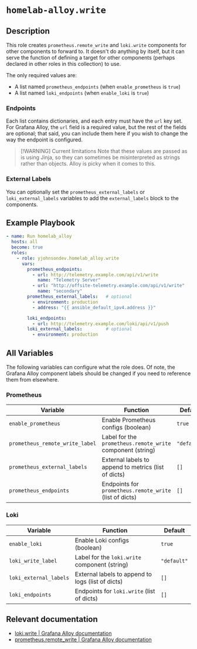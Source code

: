 # `homelab-alloy.write`

## Description

This role creates `prometheus.remote_write` and `loki.write` components for other components to forward to. It doesn't do anything by itself, but it can serve the function of defining a target for other components (perhaps declared in other roles in this collection) to use.

The only required values are:

- A list named `prometheus_endpoints` (when `enable_prometheus` is `true`)
- A list named `loki_endpoints` (when `enable_loki` is `true`)

### Endpoints

Each list contains dictionaries, and each entry must have the `url` key set. For Grafana Alloy, the `url` field is a required value, but the rest of the fields are optional; that said, you can include them here if you wish to change the way the endpoint is configured.

> [!WARNING] Current limitations
> Note that these values are passed as is using Jinja, so they can sometimes be misinterpreted as strings rather than objects. Alloy is picky when it comes to this.

### External Labels

You can optionally set the `prometheus_external_labels` or `loki_external_labels` variables to add the `external_labels` block to the components.

## Example Playbook

```yaml
- name: Run homelab_alloy
  hosts: all
  become: true
  roles:
    - role: yjohnsondev.homelab_alloy.write
      vars:
        prometheus_endpoints:
          - url: http://telemetry.example.com/api/v1/write
            name: "Telemetry Server"
          - url: "http://offsite-telemetry.example.com/api/v1/write"
            name: "secondary"
        prometheus_external_labels:   # optional
          - environment: production
          - address: "{{ ansible_default_ipv4.address }}"

        loki_endpoints:
          - url: http://telemetry.example.com/loki/api/v1/push
        loki_external_labels:         # optional
          - environment: production
```

## All Variables

The following variables can configure what the role does. Of note, the Grafana Alloy component labels should be changed if you need to reference them from elsewhere.

### Prometheus

| Variable                        | Function                                                   | Default     |
| ------------------------------- | ---------------------------------------------------------- | ----------- |
| `enable_prometheus`             | Enable Prometheus configs (boolean)                        | `true`      |
| `prometheus_remote_write_label` | Label for the `prometheus.remote_write` component (string) | `"default"` |
| `prometheus_external_labels`    | External labels to append to metrics (list of dicts)       | `[]`        |
| `prometheus_endpoints`          | Endpoints for `prometheus.remote_write` (list of dicts)    | `[]`        |

### Loki

| Variable               | Function                                          | Default     |
| ---------------------- | ------------------------------------------------- | ----------- |
| `enable_loki`          | Enable Loki configs (boolean)                     | `true`      |
| `loki_write_label`     | Label for the `loki.write` component (string)     | `"default"` |
| `loki_external_labels` | External labels to append to logs (list of dicts) | `[]`        |
| `loki_endpoints`       | Endpoints for `loki.write` (list of dicts)        | `[]`        |

## Relevant documentation

- [loki.write | Grafana Alloy documentation](https://grafana.com/docs/alloy/latest/reference/components/loki/loki.write/)
- [prometheus.remote\_write | Grafana Alloy documentation](https://grafana.com/docs/alloy/latest/reference/components/prometheus/prometheus.remote_write/)
